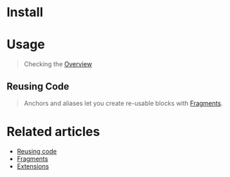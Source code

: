 # Install

# Usage

> Checking the [Overview][docker_compose_overview]

## Reusing Code

> Anchors and aliases let you create re-usable blocks with [Fragments][docker_compose_fragments].

# Related articles

* [Reusing code][code_reuse_yaml_anchor]
* [Fragments][docker_compose_fragments]
* [Extensions][docker_compose_extensions]

[docker_compose_overview]:<https://github.com/compose-spec/compose-spec/blob/master/00-overview.md>

[code_reuse_yaml_anchor]:<https://medium.com/@anasanjaria/code-reuse-in-docker-compose-using-yaml-anchor-feature-6cb2ff1d0427>

[docker_compose_fragments]:<https://github.com/compose-spec/compose-spec/blob/master/10-fragments.md>

[docker_compose_extensions]:<https://github.com/compose-spec/compose-spec/blob/master/spec.md#extension>
